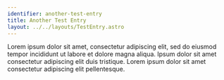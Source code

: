 ```yaml
---
identifier: another-test-entry
title: Another Test Entry
layout: ../../layouts/TestEntry.astro
---
```

Lorem ipsum dolor sit amet, consectetur adipiscing elit, sed do eiusmod tempor incididunt ut labore et dolore magna aliqua. Ipsum dolor sit amet consectetur adipiscing elit duis tristique. Lorem ipsum dolor sit amet consectetur adipiscing elit pellentesque.